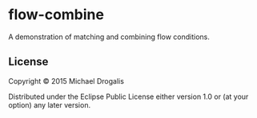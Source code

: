 # flow-combine

A demonstration of matching and combining flow conditions.

## License

Copyright © 2015 Michael Drogalis

Distributed under the Eclipse Public License either version 1.0 or (at
your option) any later version.
